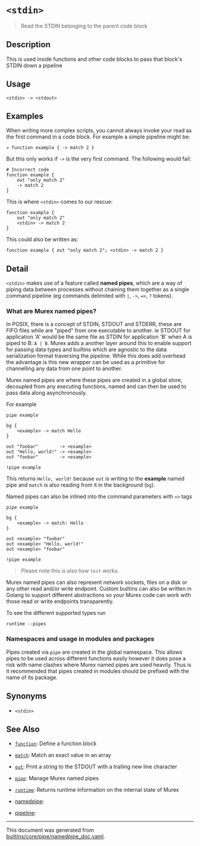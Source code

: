 # `<stdin>`

> Read the STDIN belonging to the parent code block

## Description

This is used inside functions and other code blocks to pass that block's
STDIN down a pipeline

## Usage

```
<stdin> -> <stdout>
```

## Examples

When writing more complex scripts, you cannot always invoke your read as the
first command in a code block. For example a simple pipeline might be:

```
» function example { -> match 2 }
```

But this only works if `->` is the very first command. The following would
fail:

```
# Incorrect code
function example {
    out "only match 2"
    -> match 2
}
```

This is where `<stdin>` comes to our rescue:

```
function example {
    out "only match 2"
    <stdin> -> match 2
}
```

This could also be written as:

```
function example { out "only match 2"; <stdin> -> match 2 }
```

## Detail

`<stdin>` makes use of a feature called **named pipes**, which are a way of
piping data between processes without chaining them together as a single
command pipeline (eg commands delimited with `|`, `->`, `=>`, `?` tokens).

### What are Murex named pipes?

In POSIX, there is a concept of STDIN, STDOUT and STDERR, these are FIFO files
while are "piped" from one executable to another. ie STDOUT for application 'A'
would be the same file as STDIN for application 'B' when A is piped to B:
`A | B`. Murex adds a another layer around this to enable support for passing
data types and builtins which are agnostic to the data serialization format
traversing the pipeline. While this does add overhead the advantage is this new
wrapper can be used as a primitive for channelling any data from one point to
another.

Murex named pipes are where these pipes are created in a global store,
decoupled from any executing functions, named and can then be used to pass
data along asynchronously.

For example

```
pipe example

bg {
    <example> -> match Hello
}

out "foobar"        -> <example>
out "Hello, world!" -> <example>
out "foobar"        -> <example>

!pipe example
```

This returns `Hello, world!` because `out` is writing to the **example** named
pipe and `match` is also reading from it in the background (`bg`).

Named pipes can also be inlined into the command parameters with `<>` tags

```
pipe example

bg {
    <example> -> match: Hello
}

out <example> "foobar"
out <example> "Hello, world!"
out <example> "foobar"

!pipe example
```

> Please note this is also how `test` works.

Murex named pipes can also represent network sockets, files on a disk or any
other read and/or write endpoint. Custom builtins can also be written in Golang
to support different abstractions so your Murex code can work with those read
or write endpoints transparently.

To see the different supported types run

```
runtime --pipes
```

### Namespaces and usage in modules and packages

Pipes created via `pipe` are created in the global namespace. This allows pipes
to be used across different functions easily however it does pose a risk with
name clashes where Murex named pipes are used heavily. Thus is it recommended
that pipes created in modules should be prefixed with the name of its package.

## Synonyms

* `<stdin>`


## See Also

* [`function`](../commands/function.md):
  Define a function block
* [`match`](../commands/match.md):
  Match an exact value in an array
* [`out`](../commands/out.md):
  Print a string to the STDOUT with a trailing new line character
* [`pipe`](../commands/pipe.md):
  Manage Murex named pipes
* [`runtime`](../commands/runtime.md):
  Returns runtime information on the internal state of Murex
* [namedpipe](../commands/namedpipe.md):
  
* [pipeline](../commands/pipeline.md):
  

<hr/>

This document was generated from [builtins/core/pipe/namedpipe_doc.yaml](https://github.com/lmorg/murex/blob/master/builtins/core/pipe/namedpipe_doc.yaml).